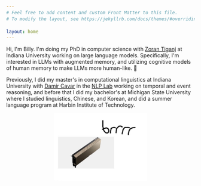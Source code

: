 ```yaml
---
# Feel free to add content and custom Front Matter to this file.
# To modify the layout, see https://jekyllrb.com/docs/themes/#overriding-theme-defaults

layout: home
---
```

Hi, I'm Billy. I'm doing my PhD in computer science with [Zoran Tiganj](https://homes.luddy.indiana.edu/ztiganj/) at Indiana University working on large language models. Specifically, I'm interested in LLMs with augmented memory, and utilizing cognitive models of human memory to make LLMs more human-like. 👻

Previously, I did my master's in computational linguistics at Indiana University with [Damir Cavar](https://damir.cavar.me/) in the [NLP Lab](https://nlp-lab.org/) working on temporal and event reasoning, and before that I did my bachelor's at Michigan State University where I studied linguistics, Chinese, and Korean, and did a summer language program at Harbin Institute of Technology.

<center><img src="assets/images/brrrr.jpg" alt="brrrr" width="250" height=auto></center>